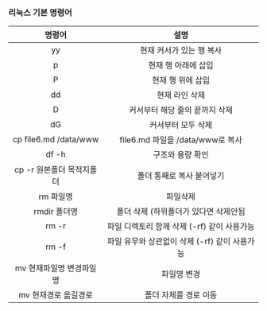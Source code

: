 ### 리눅스 기본 명령어

| 명령어  | 설명 |
| :------------: | :-----------: |
| yy | 현재 커서가 있는 행 복사 |
| p  | 현재 행 아래에 삽입           |
| P  | 현재 행 위에 삽입 |
| dd | 현재 라인 삭제 |
| D  | 커서부터 해당 줄의 끝까지 삭제 |
| dG | 커서부터 모두 삭제 |
| cp file6.md /data/www | file6.md 파일을 /data/www로 복사 |
| df -h | 구조와 용량 확인 |
| cp -r 원본폴더 목적지폴더 | 폴더 통째로 복사 붙어넣기 |
| rm 파일명 | 파일삭제 |
| rmdir 폴더명 | 폴더 삭제 (하위폴더가 있다면 삭제안됨 |
| rm -r | 파일 디렉토리 함께 삭제 (-rf) 같이 사용가능 |
| rm -f | 파일 유무와 상관없이 삭제 (-rf) 같이 사용가능 |
| mv 현재파일명 변경파일명 | 파일명 변경 |
| mv 현재경로 옮길경로 | 폴더 자체를 경로 이동 |
